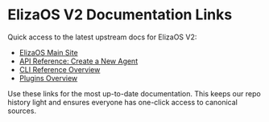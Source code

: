 # ElizaOS V2 Documentation Links

Quick access to the latest upstream docs for ElizaOS V2:

- [ElizaOS Main Site](https://eliza.how/)
- [API Reference: Create a New Agent](https://eliza.how/api-reference/agents/create-a-new-agent)
- [CLI Reference Overview](https://eliza.how/cli-reference/overview)
- [Plugins Overview](https://eliza.how/plugins/overview)

Use these links for the most up-to-date documentation. This keeps our repo history light and ensures everyone has one-click access to canonical sources.
